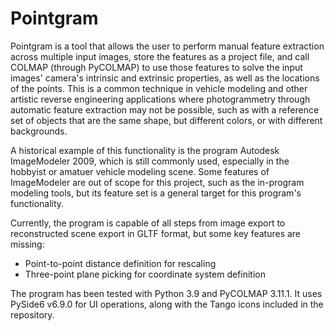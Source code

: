 # Pointgram
Pointgram is a tool that allows the user to perform manual feature extraction across multiple input images, store the features as a project file, and call COLMAP (through PyCOLMAP) to use those features to solve the input images' camera's intrinsic and extrinsic properties, as well as the locations of the points. This is a common technique in vehicle modeling and other artistic reverse engineering applications where photogrammetry through automatic feature extraction may not be possible, such as with a reference set of objects that are the same shape, but different colors, or with different backgrounds.

A historical example of this functionality is the program Autodesk ImageModeler 2009, which is still commonly used, especially in the hobbyist or amatuer vehicle modeling scene. Some features of ImageModeler are out of scope for this project, such as the in-program modeling tools, but its feature set is a general target for this program's functionality.

Currently, the program is capable of all steps from image export to reconstructed scene export in GLTF format, but some key features are missing:

- Point-to-point distance definition for rescaling
- Three-point plane picking for coordinate system definition

The program has been tested with Python 3.9 and PyCOLMAP 3.11.1. It uses PySide6 v6.9.0 for UI operations, along with the Tango icons included in the repository.